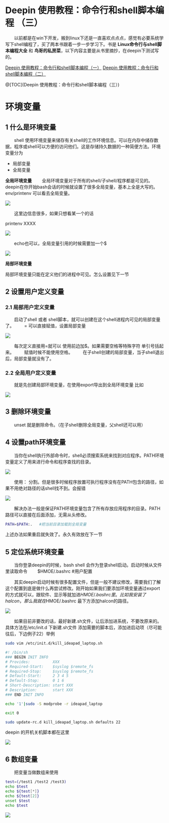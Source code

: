 # Deepin 使用教程：命令行和shell脚本编程  （三）

&emsp;&emsp;以前都是在win下开发，搬到linux下还是一直喜欢点点点，感觉有必要系统学写下shell编程了，买了两本书跟着一步一步学习下。书是 **Linux命令行与shell脚本编程大全** 和 **鸟哥的私房菜**，以下内容主要是从书里摘抄，在deepin下测试写的。

[Deepin 使用教程：命令行和shell脚本编程（一）](https://blog.csdn.net/a15005784320/article/details/103392759)
[Deepin 使用教程：命令行和shell脚本编程（二）](https://blog.csdn.net/a15005784320/article/details/104591335)

@[TOC](Deepin 使用教程：命令行和shell脚本编程（三）)

# 环境变量
## 1 什么是环境变量
&emsp;&emsp;shell 使用环境变量来储存有关shell的工作环境信息。可以在内存中储存数据，程序或shell可以方便的访问他们。这是存储持久数据的一种简便方法。环境变量分为

 - 局部变量
 - 全局变量
 
**全局环境变量**
&emsp;&emsp;全局环境变量对于所有的shell/子shell/程序都是可见的。deepin在你开始bash会话的时候就设置了很多全局变量，基本上全是大写的。env/printenv 可以看去全局变量。

![](https://raw.githubusercontent.com/BeyondXinXin/BeyondXinXIn/main/%E6%93%8D%E4%BD%9C%E7%B3%BB%E7%BB%9F/deepin/%E5%91%BD%E4%BB%A4%E8%A1%8C%E5%92%8Cshell%E8%84%9A%E6%9C%AC%E7%BC%96%E7%A8%8B%EF%BC%88%E4%B8%89%EF%BC%89.md/458255710217481.png)

&emsp;&emsp;这里边信息很多，如果只想看某一个的话

printenv  XXXX

![](https://raw.githubusercontent.com/BeyondXinXin/BeyondXinXIn/main/%E6%93%8D%E4%BD%9C%E7%B3%BB%E7%BB%9F/deepin/%E5%91%BD%E4%BB%A4%E8%A1%8C%E5%92%8Cshell%E8%84%9A%E6%9C%AC%E7%BC%96%E7%A8%8B%EF%BC%88%E4%B8%89%EF%BC%89.md/13235810217040.png)

&emsp;&emsp;echo也可以，全局变量引用的时候需要加一个$

![](https://raw.githubusercontent.com/BeyondXinXin/BeyondXinXIn/main/%E6%93%8D%E4%BD%9C%E7%B3%BB%E7%BB%9F/deepin/%E5%91%BD%E4%BB%A4%E8%A1%8C%E5%92%8Cshell%E8%84%9A%E6%9C%AC%E7%BC%96%E7%A8%8B%EF%BC%88%E4%B8%89%EF%BC%89.md/87895810237988.png)


**局部环境变量**

局部环境变量只能在定义他们的进程中可见。怎么设置见下一节

## 2 设置用户定义变量
### 2.1 局部用户定义变量
&emsp;&emsp;启动了shell 或者 shell脚本，就可以创建在这个shell进程内可见的局部变量了。
&emsp;&emsp;= 可以直接赋值，设置局部变量

![](https://raw.githubusercontent.com/BeyondXinXin/BeyondXinXIn/main/%E6%93%8D%E4%BD%9C%E7%B3%BB%E7%BB%9F/deepin/%E5%91%BD%E4%BB%A4%E8%A1%8C%E5%92%8Cshell%E8%84%9A%E6%9C%AC%E7%BC%96%E7%A8%8B%EF%BC%88%E4%B8%89%EF%BC%89.md/294715810226784.png)

&emsp;&emsp;每次定义直接用=就可以 使用前边加$。如果需要空格等特殊字符 单引号括起来。
&emsp;&emsp;赋值时候不能使用空格。
&emsp;&emsp;在子shell创建的局部变量，当子shell退出后，局部变量就没有了。
### 2.2 全局用户定义变量
&emsp;&emsp;就是先创建局部环境变量，在使用export导出到全局环境变量
比如

![](https://raw.githubusercontent.com/BeyondXinXin/BeyondXinXIn/main/%E6%93%8D%E4%BD%9C%E7%B3%BB%E7%BB%9F/deepin/%E5%91%BD%E4%BB%A4%E8%A1%8C%E5%92%8Cshell%E8%84%9A%E6%9C%AC%E7%BC%96%E7%A8%8B%EF%BC%88%E4%B8%89%EF%BC%89.md/394955810216308.png)

## 3 删除环境变量
&emsp;&emsp;unset 就是删除命令。（在子shell删除全局变量，父shell还可以用）

## 4 设置path环境变量
&emsp;&emsp;当你在shell执行外部命令时，shell必须搜索系统来找到对应程序。PATH环境变量定义了用来进行命令和程序查找的目录。

![](https://raw.githubusercontent.com/BeyondXinXin/BeyondXinXIn/main/%E6%93%8D%E4%BD%9C%E7%B3%BB%E7%BB%9F/deepin/%E5%91%BD%E4%BB%A4%E8%A1%8C%E5%92%8Cshell%E8%84%9A%E6%9C%AC%E7%BC%96%E7%A8%8B%EF%BC%88%E4%B8%89%EF%BC%89.md/507985810227723.png)

&emsp;&emsp;使用： 分割。但是很多时候程序放置可执行程序没有在PATH包含的路径，如果不用绝对路径的话shell找不到。会报错

![](https://raw.githubusercontent.com/BeyondXinXin/BeyondXinXIn/main/%E6%93%8D%E4%BD%9C%E7%B3%BB%E7%BB%9F/deepin/%E5%91%BD%E4%BB%A4%E8%A1%8C%E5%92%8Cshell%E8%84%9A%E6%9C%AC%E7%BC%96%E7%A8%8B%EF%BC%88%E4%B8%89%EF%BC%89.md/14665910235197.png)

&emsp;&emsp;解决办法一般是保证PATH环境变量包含了所有存放应用程序的目录。PATH路径可以直接在后面添加，无需从头修改。

```bash
PATH=$PATH:.   #把当前目录加载到全局变量
```
上述办法如果重启就失效了。永久有效放在下一节

## 5 定位系统环境变量
&emsp;&emsp;当你登录deepin的时候，bash shell 会作为登录shell启动。启动时候从文件里读取命令
&emsp;&emsp;$HMOE/.bashrc   #用户配置


&emsp;&emsp;其实deepin启动时候有很多配置文件，但是一般不建议修改，需要我们了解这个配置到底是做什么再尝试修改。刚开始如果我们要添加环境变量通过export的方式就可以，跟软件、显示等就加进$HMOE/.bashrc 里。
比如我安装了halcon ，那么我就在$HMOE/.bashrc 最下方添加halcon的路径。

![](https://raw.githubusercontent.com/BeyondXinXin/BeyondXinXIn/main/%E6%93%8D%E4%BD%9C%E7%B3%BB%E7%BB%9F/deepin/%E5%91%BD%E4%BB%A4%E8%A1%8C%E5%92%8Cshell%E8%84%9A%E6%9C%AC%E7%BC%96%E7%A8%8B%EF%BC%88%E4%B8%89%EF%BC%89.md/120945910224501.png)

&emsp;&emsp;如果目前非要改的话，最好新建.sh文件，让后添加进系统，不要改原来的。具体方法在/etc/init.d  下新建.sh文件
添加需要的脚本后，添加进启动项（尽可能往后，下边例子22）举例

```bash
sudo vim /etc/init.d/kill_ideapad_laptop.sh
```

```bash
#! /bin/sh
### BEGIN INIT INFO
# Provides:          XXX
# Required-Start:    $syslog $remote_fs
# Required-Stop:     $syslog $remote_fs
# Default-Start:     2 3 4 5
# Default-Stop:      0 1 6
# Short-Description: start XXX
# Description:       start XXX
### END INIT INFO

echo '1'|sudo -S modprobe -r ideapad_laptop

exit 0
```
```bash
sudo update-rc.d kill_ideapad_laptop.sh defaults 22
```
deepin 的开机关机脚本都在这里

![](https://raw.githubusercontent.com/BeyondXinXin/BeyondXinXIn/main/%E6%93%8D%E4%BD%9C%E7%B3%BB%E7%BB%9F/deepin/%E5%91%BD%E4%BB%A4%E8%A1%8C%E5%92%8Cshell%E8%84%9A%E6%9C%AC%E7%BC%96%E7%A8%8B%EF%BC%88%E4%B8%89%EF%BC%89.md/246865910220372.png)

## 6 数组变量
&emsp;&emsp;把变量当做数组来使用

```bash
test=(/test1 /test2 /test3)
echo $test
echo ${test[*]}
echo ${test[2]}
unset $test
echo $test
```
![](https://raw.githubusercontent.com/BeyondXinXin/BeyondXinXIn/main/%E6%93%8D%E4%BD%9C%E7%B3%BB%E7%BB%9F/deepin/%E5%91%BD%E4%BB%A4%E8%A1%8C%E5%92%8Cshell%E8%84%9A%E6%9C%AC%E7%BC%96%E7%A8%8B%EF%BC%88%E4%B8%89%EF%BC%89.md/357115910229847.png)

